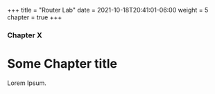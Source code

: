 +++
title = "Router Lab"
date = 2021-10-18T20:41:01-06:00
weight = 5
chapter = true
+++

### Chapter X

# Some Chapter title

Lorem Ipsum.

